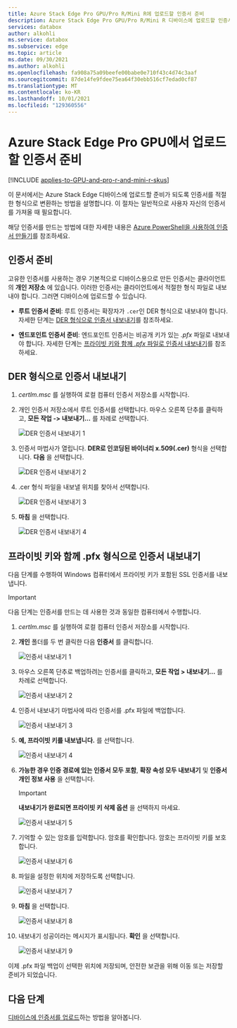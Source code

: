```yaml
---
title: Azure Stack Edge Pro GPU/Pro R/Mini R에 업로드할 인증서 준비
description: Azure Stack Edge Pro GPU/Pro R/Mini R 디바이스에 업로드할 인증서를 준비하는 방법을 설명합니다.
services: databox
author: alkohli
ms.service: databox
ms.subservice: edge
ms.topic: article
ms.date: 09/30/2021
ms.author: alkohli
ms.openlocfilehash: fa908a75a09beefe00babe0e710f43c4d74c3aaf
ms.sourcegitcommit: 87de14fe9fdee75ea64f30ebb516cf7edad0cf87
ms.translationtype: MT
ms.contentlocale: ko-KR
ms.lasthandoff: 10/01/2021
ms.locfileid: "129360556"
---
```

# <a name="prepare-certificates-to-upload-on-your-azure-stack-edge-pro-gpu"></a>Azure Stack Edge Pro GPU에서 업로드할 인증서 준비

[!INCLUDE [applies-to-GPU-and-pro-r-and-mini-r-skus](../../includes/azure-stack-edge-applies-to-gpu-pro-r-mini-r-sku.md)]

이 문서에서는 Azure Stack Edge 디바이스에 업로드할 준비가 되도록 인증서를 적절한 형식으로 변환하는 방법을 설명합니다. 이 절차는 일반적으로 사용자 자신의 인증서를 가져올 때 필요합니다.

해당 인증서를 만드는 방법에 대한 자세한 내용은 [Azure PowerShell을 사용하여 인증서 만들기](azure-stack-edge-gpu-create-certificates-powershell.md)를 참조하세요.


## <a name="prepare-certificates"></a>인증서 준비

고유한 인증서를 사용하는 경우 기본적으로 디바이스용으로 만든 인증서는 클라이언트의 **개인 저장소** 에 있습니다. 이러한 인증서는 클라이언트에서 적절한 형식 파일로 내보내야 합니다. 그러면 디바이스에 업로드할 수 있습니다.

- **루트 인증서 준비**: 루트 인증서는 확장자가 `.cer`인 DER 형식으로 내보내야 합니다. 자세한 단계는 [DER 형식으로 인증서 내보내기](#export-certificates-as-der-format)를 참조하세요.

- **엔드포인트 인증서 준비**: 엔드포인트 인증서는 비공개 키가 있는 *.pfx* 파일로 내보내야 합니다. 자세한 단계는 [프라이빗 키와 함께 *.pfx* 파일로 인증서 내보내기](#export-certificates-as-pfx-format-with-private-key)를 참조하세요. 


## <a name="export-certificates-as-der-format"></a>DER 형식으로 인증서 내보내기

1. *certlm.msc* 를 실행하여 로컬 컴퓨터 인증서 저장소를 시작합니다.

1. 개인 인증서 저장소에서 루트 인증서를 선택합니다. 마우스 오른쪽 단추를 클릭하고, **모든 작업 -> 내보내기...** 를 차례로 선택합니다.

    ![DER 인증서 내보내기 1](media/azure-stack-edge-gpu-manage-certificates/export-cert-cer-1.png)

2. 인증서 마법사가 열립니다. **DER로 인코딩된 바이너리 x.509(.cer)** 형식을 선택합니다. **다음** 을 선택합니다.

    ![DER 인증서 내보내기 2](media/azure-stack-edge-gpu-manage-certificates/export-cert-cer-2.png)

3. .cer 형식 파일을 내보낼 위치를 찾아서 선택합니다.

    ![DER 인증서 내보내기 3](media/azure-stack-edge-gpu-manage-certificates/export-cert-cer-3.png)

4. **마침** 을 선택합니다.

    ![DER 인증서 내보내기 4](media/azure-stack-edge-gpu-manage-certificates/export-cert-cer-4.png)


## <a name="export-certificates-as-pfx-format-with-private-key"></a>프라이빗 키와 함께 .pfx 형식으로 인증서 내보내기

다음 단계를 수행하여 Windows 컴퓨터에서 프라이빗 키가 포함된 SSL 인증서를 내보냅니다. 

> [!IMPORTANT]
> 다음 단계는 인증서를 만드는 데 사용한 것과 동일한 컴퓨터에서 수행합니다. 

1. *certlm.msc* 를 실행하여 로컬 컴퓨터 인증서 저장소를 시작합니다.

1. **개인** 폴더를 두 번 클릭한 다음 **인증서** 를 클릭합니다.

    ![인증서 내보내기 1](media/azure-stack-edge-gpu-manage-certificates/export-cert-pfx-1.png)
 
2. 마우스 오른쪽 단추로 백업하려는 인증서를 클릭하고, **모든 작업 > 내보내기...** 를 차례로 선택합니다.

    ![인증서 내보내기 2](media/azure-stack-edge-gpu-manage-certificates/export-cert-pfx-2.png)

3. 인증서 내보내기 마법사에 따라 인증서를 .pfx 파일에 백업합니다.

    ![인증서 내보내기 3](media/azure-stack-edge-gpu-manage-certificates/export-cert-pfx-3.png)

4. **예, 프라이빗 키를 내보냅니다.** 를 선택합니다.

    ![인증서 내보내기 4](media/azure-stack-edge-gpu-manage-certificates/export-cert-pfx-4.png)

5. **가능한 경우 인증 경로에 있는 인증서 모두 포함**, **확장 속성 모두 내보내기** 및 **인증서 개인 정보 사용** 을 선택합니다. 

    > [!IMPORTANT]
    > **내보내기가 완료되면 프라이빗 키 삭제 옵션** 을 선택하지 마세요.

    ![인증서 내보내기 5](media/azure-stack-edge-gpu-manage-certificates/export-cert-pfx-5.png)

6. 기억할 수 있는 암호를 입력합니다. 암호를 확인합니다. 암호는 프라이빗 키를 보호합니다.

    ![인증서 내보내기 6](media/azure-stack-edge-gpu-manage-certificates/export-cert-pfx-6.png)

7. 파일을 설정한 위치에 저장하도록 선택합니다.

    ![인증서 내보내기 7](media/azure-stack-edge-gpu-manage-certificates/export-cert-pfx-7.png)
  
8. **마침** 을 선택합니다.

    ![인증서 내보내기 8](media/azure-stack-edge-gpu-manage-certificates/export-cert-pfx-8.png)

9. 내보내기 성공이라는 메시지가 표시됩니다. **확인** 을 선택합니다.

    ![인증서 내보내기 9](media/azure-stack-edge-gpu-manage-certificates/export-cert-pfx-9.png)

이제 .pfx 파일 백업이 선택한 위치에 저장되며, 안전한 보관을 위해 이동 또는 저장할 준비가 되었습니다.


## <a name="next-steps"></a>다음 단계

[디바이스에 인증서를 업로드](azure-stack-edge-gpu-manage-certificates.md)하는 방법을 알아봅니다.

